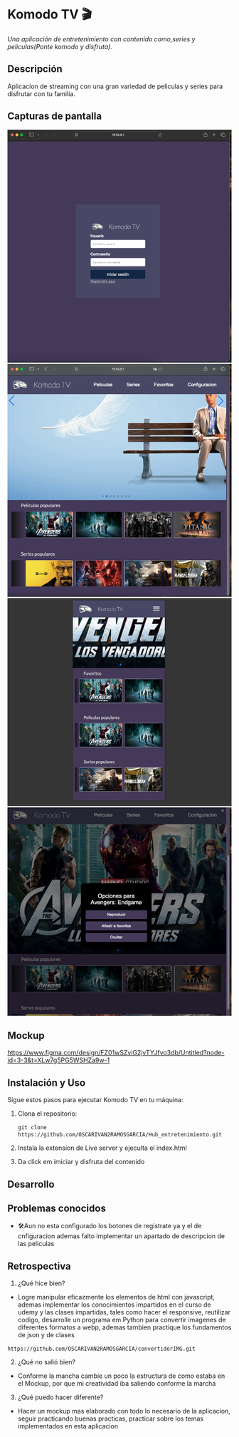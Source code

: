 # Komodo TV 🎬  
*Una aplicación de entretenimiento con contenido como,series y peliculas(Ponte komodo y disfruta).*

## Descripción  
Aplicacion de streaming con una gran variedad de peliculas y series para disfrutar con tu familia. 

## Capturas de pantalla  
![Captura de pantalla 1](/Resourses/login.png)  
![Captura de pantalla 2](/Resourses/home.png) 
![Captura de pantalla 3](/Resourses/movil.png) 
![Captura de pantalla 4](/Resourses/modal.png)

## Mockup  
https://www.figma.com/design/FZ01wSZviG2jvTYJfvo3db/Untitled?node-id=3-3&t=XLw7g5PG5WSHZa9w-1

## Instalación y Uso  
Sigue estos pasos para ejecutar Komodo TV en tu máquina:

1. Clona el repositorio:  
   ```HTTPS
   git clone https://github.com/OSCARIVAN2RAMOSGARCIA/Hub_entretenimiento.git
2. Instala la extension de Live server y ejeculta el index.html

3. Da click em imiciar y disfruta del contenido

## Desarrollo  
## Problemas conocidos
- 🛠Aun no esta configurado los botones de registrate ya y el de cnfiguracion ademas falto implementar un apartado de descripcion de las peliculas 

## Retrospectiva
  
   1. ¿Qué hice bien?  
   - Logre manipular eficazmente los elementos de html con javascript, ademas implementar los conocimientos impartidos en el curso de udemy y las clases impartidas, tales como hacer el responsive, reutilizar codigo, desarrolle un programa em Python para convertir imagenes de diferentes formatos a webp, ademas tambien practique los fundamentos de json y de clases    

    https://github.com/OSCARIVAN2RAMOSGARCIA/convertidorIMG.git

   2. ¿Qué no salió bien?
   - Conforme la mancha cambie un poco la estructura de como estaba en el Mockup, por que mi creatividad iba saliendo conforme la marcha

   3. ¿Qué puedo hacer diferente?
   - Hacer un mockup mas elaborado con todo lo necesario de la aplicacion, seguir practicando buenas practicas, practicar sobre los temas implementados en esta aplicacion 
